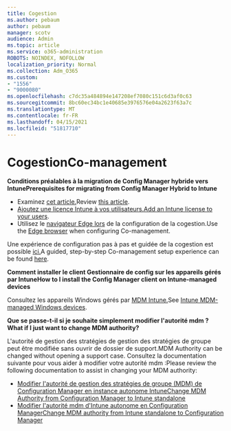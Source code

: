```yaml
---
title: Cogestion
ms.author: pebaum
author: pebaum
manager: scotv
audience: Admin
ms.topic: article
ms.service: o365-administration
ROBOTS: NOINDEX, NOFOLLOW
localization_priority: Normal
ms.collection: Adm_O365
ms.custom:
- "1556"
- "9000080"
ms.openlocfilehash: c7dc35a484894e147208ef7080c151c6d3af0c63
ms.sourcegitcommit: 8bc60ec34bc1e40685e3976576e04a2623f63a7c
ms.translationtype: MT
ms.contentlocale: fr-FR
ms.lasthandoff: 04/15/2021
ms.locfileid: "51817710"
---
```

# <a name="co-management"></a><span data-ttu-id="0be8c-102">Cogestion</span><span class="sxs-lookup"><span data-stu-id="0be8c-102">Co-management</span></span>

<span data-ttu-id="0be8c-103">**Conditions préalables à la migration de Config Manager hybride vers Intune**</span><span class="sxs-lookup"><span data-stu-id="0be8c-103">**Prerequisites for migrating from Config Manager Hybrid to Intune**</span></span>

- <span data-ttu-id="0be8c-104">Examinez [cet article.](https://docs.microsoft.com/mem/configmgr/mdm/understand/what-happened-to-hybrid)</span><span class="sxs-lookup"><span data-stu-id="0be8c-104">Review [this article](https://docs.microsoft.com/mem/configmgr/mdm/understand/what-happened-to-hybrid).</span></span>
- <span data-ttu-id="0be8c-105">[Ajoutez une licence Intune à vos utilisateurs.](https://docs.microsoft.com/mem/intune/fundamentals/licenses-assign)</span><span class="sxs-lookup"><span data-stu-id="0be8c-105">[Add an Intune license to your users](https://docs.microsoft.com/mem/intune/fundamentals/licenses-assign).</span></span>
- <span data-ttu-id="0be8c-106">Utilisez le [navigateur Edge lors](https://www.microsoft.com/edge) de la configuration de la cogestion.</span><span class="sxs-lookup"><span data-stu-id="0be8c-106">Use the [Edge browser](https://www.microsoft.com/edge) when configuring Co-management.</span></span>

<span data-ttu-id="0be8c-107">Une expérience de configuration pas à pas et guidée de la cogestion est possible [ici.](https://admin.microsoft.com/AdminPortal/Home?#/modernonboarding/comanagesetupguide)</span><span class="sxs-lookup"><span data-stu-id="0be8c-107">A guided, step-by-step Co-management setup experience can be found [here](https://admin.microsoft.com/AdminPortal/Home?#/modernonboarding/comanagesetupguide).</span></span>

<span data-ttu-id="0be8c-108">**Comment installer le client Gestionnaire de config sur les appareils gérés par Intune**</span><span class="sxs-lookup"><span data-stu-id="0be8c-108">**How to I install the Config Manager client on Intune-managed devices**</span></span>

<span data-ttu-id="0be8c-109">Consultez les appareils Windows gérés par [MDM Intune.](https://docs.microsoft.com/mem/configmgr/core/clients/deploy/deploy-clients-to-windows-computers#bkmk_mdm)</span><span class="sxs-lookup"><span data-stu-id="0be8c-109">See [Intune MDM-managed Windows devices](https://docs.microsoft.com/mem/configmgr/core/clients/deploy/deploy-clients-to-windows-computers#bkmk_mdm).</span></span>

<span data-ttu-id="0be8c-110">**Que se passe-t-il si je souhaite simplement modifier l'autorité mdm ?**</span><span class="sxs-lookup"><span data-stu-id="0be8c-110">**What if I just want to change MDM authority?**</span></span>

<span data-ttu-id="0be8c-111">L'autorité de gestion des stratégies de gestion des stratégies de groupe peut être modifiée sans ouvrir de dossier de support.</span><span class="sxs-lookup"><span data-stu-id="0be8c-111">MDM Authority can be changed without opening a support case.</span></span> <span data-ttu-id="0be8c-112">Consultez la documentation suivante pour vous aider à modifier votre autorité mdm :</span><span class="sxs-lookup"><span data-stu-id="0be8c-112">Please review the following documentation to assist in changing your MDM authority:</span></span>

- [<span data-ttu-id="0be8c-113">Modifier l'autorité de gestion des stratégies de groupe (MDM) de Configuration Manager en instance autonome Intune</span><span class="sxs-lookup"><span data-stu-id="0be8c-113">Change MDM Authority from Configuration Manager to Intune standalone</span></span>](https://docs.microsoft.com/mem/configmgr/mdm/understand/what-happened-to-hybrid)
- [<span data-ttu-id="0be8c-114">Modifier l'autorité mdm d'Intune autonome en Configuration Manager</span><span class="sxs-lookup"><span data-stu-id="0be8c-114">Change MDM authority from Intune standalone to Configuration Manager</span></span>](https://docs.microsoft.com/mem/configmgr/mdm/understand/what-happened-to-hybrid)
